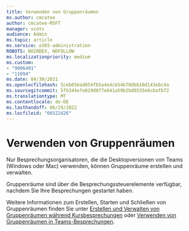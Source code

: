 ```yaml
---
title: Verwenden von Gruppenräumen
ms.author: cmcatee
author: cmcatee-MSFT
manager: scotv
audience: Admin
ms.topic: article
ms.service: o365-administration
ROBOTS: NOINDEX, NOFOLLOW
ms.localizationpriority: medium
ms.custom:
- "9006491"
- "11094"
ms.date: 04/30/2021
ms.openlocfilehash: 5ceb056ad854fb5a4e4cb54b70dbb10d143ebc4a
ms.sourcegitcommit: 5fb344efe019d0f7e641a59b2bd0535e6cbafb72
ms.translationtype: MT
ms.contentlocale: de-DE
ms.lasthandoff: 06/29/2022
ms.locfileid: "66522426"
---
```

# <a name="use-breakout-rooms"></a>Verwenden von Gruppenräumen

Nur Besprechungsorganisatoren, die die Desktopversionen von Teams (Windows oder Mac) verwenden, können Gruppenräume erstellen und verwalten. 

Gruppenräume sind über die Besprechungssteuerelemente verfügbar, nachdem Sie Ihre Besprechungen gestartet haben.

Weitere Informationen zum Erstellen, Starten und Schließen von Gruppenräumen finden Sie unter [Erstellen und Verwalten von Gruppenräumen während Kursbesprechungen]() oder [Verwenden von Gruppenräumen in Teams-Besprechungen](https://support.microsoft.com/office/use-breakout-rooms-in-teams-meetings-7de1f48a-da07-466c-a5ab-4ebace28e461).